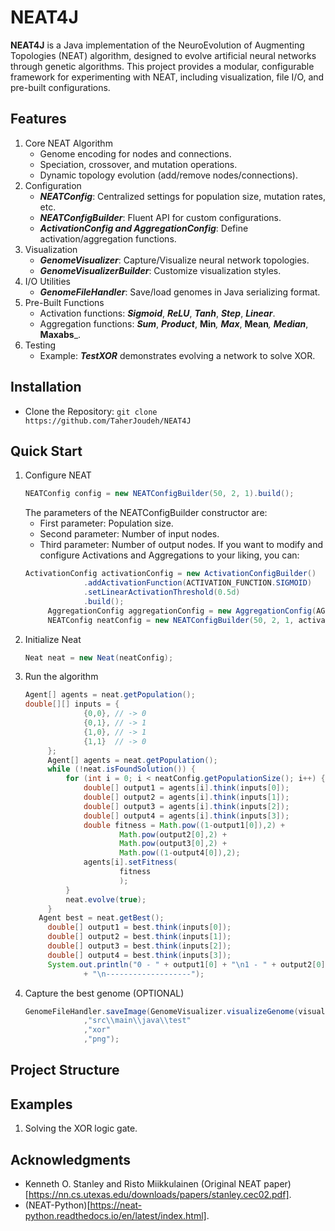 # NEAT4J
**NEAT4J** is a Java implementation of the NeuroEvolution of Augmenting Topologies (NEAT) algorithm, designed to evolve artificial neural networks through genetic algorithms. This project provides a modular, configurable framework for experimenting with NEAT, including visualization, file I/O, and pre-built configurations.

## Features
1. Core NEAT Algorithm
   - Genome encoding for nodes and connections.
   - Speciation, crossover, and mutation operations.
   - Dynamic topology evolution (add/remove nodes/connections).
2. Configuration
   - ***NEATConfig***: Centralized settings for population size, mutation rates, etc.
   - ***NEATConfigBuilder***: Fluent API for custom configurations.
   - ***ActivationConfig and AggregationConfig***: Define activation/aggregation functions.
3. Visualization
   - ***GenomeVisualizer***: Capture/Visualize neural network topologies.
   - ***GenomeVisualizerBuilder***: Customize visualization styles.
4. I/O Utilities
   - ***GenomeFileHandler***: Save/load genomes in Java serializing format.
5. Pre-Built Functions
   - Activation functions: _**Sigmoid**_, _**ReLU**_, _**Tanh**_, _**Step**_, _**Linear**_.
   - Aggregation functions: _**Sum**_, _**Product**_, **Min**_, **Max**_, **Mean**_, **Median**_, **Maxabs**_.
6. Testing
   - Example: ***TestXOR*** demonstrates evolving a network to solve XOR.
## Installation
- Clone the Repository:
   `git clone https://github.com/TaherJoudeh/NEAT4J`
## Quick Start
1. Configure NEAT
   ```java
   NEATConfig config = new NEATConfigBuilder(50, 2, 1).build();
   ```
   The parameters of the NEATConfigBuilder constructor are:
      - First parameter: Population size.
      - Second parameter: Number of input nodes.
      - Third parameter: Number of output nodes.
   If you want to modify and configure Activations and Aggregations to your liking, you can:
   ```java
   ActivationConfig activationConfig = new ActivationConfigBuilder()
				.addActivationFunction(ACTIVATION_FUNCTION.SIGMOID)
				.setLinearActivationThreshold(0.5d)
				.build();
		AggregationConfig aggregationConfig = new AggregationConfig(AGGREGATION_FUNCTION.SUM);
		NEATConfig neatConfig = new NEATConfigBuilder(50, 2, 1, activationConfig, aggregationConfig).build();
   ```
3. Initialize Neat
   ```java
   Neat neat = new Neat(neatConfig);
   ```
5. Run the algorithm
   ```java
   Agent[] agents = neat.getPopulation();
   double[][] inputs = {
				{0,0}, // -> 0
				{0,1}, // -> 1
				{1,0}, // -> 1
				{1,1}  // -> 0
		};
		Agent[] agents = neat.getPopulation();
		while (!neat.isFoundSolution()) {
			for (int i = 0; i < neatConfig.getPopulationSize(); i++) {
				double[] output1 = agents[i].think(inputs[0]);
				double[] output2 = agents[i].think(inputs[1]);
				double[] output3 = agents[i].think(inputs[2]);
				double[] output4 = agents[i].think(inputs[3]);
				double fitness = Math.pow((1-output1[0]),2) +
						Math.pow(output2[0],2) +
						Math.pow(output3[0],2) +
						Math.pow((1-output4[0]),2);
				agents[i].setFitness(
						fitness
						);
			}
			neat.evolve(true);
		}
      Agent best = neat.getBest();
		double[] output1 = best.think(inputs[0]);
		double[] output2 = best.think(inputs[1]);
		double[] output3 = best.think(inputs[2]);
		double[] output4 = best.think(inputs[3]);
		System.out.println("0 - " + output1[0] + "\n1 - " + output2[0] + "\n1 - " + output3[0] + "\n0 - " + output4[0]
				+ "\n-------------------");
   ```
6. Capture the best genome (OPTIONAL)
   ```java
   GenomeFileHandler.saveImage(GenomeVisualizer.visualizeGenome(visualizer, "#000000", true, true, best.getGenome(), neatConfig.getWeightMaxValue(), 500, 500)
				,"src\\main\\java\\test"
				,"xor"
				,"png");
   ```
## Project Structure
## Examples
1. Solving the XOR logic gate.
## Acknowledgments
   - Kenneth O. Stanley and Risto Miikkulainen (Original NEAT paper)[https://nn.cs.utexas.edu/downloads/papers/stanley.cec02.pdf].
   - (NEAT-Python)[https://neat-python.readthedocs.io/en/latest/index.html].
